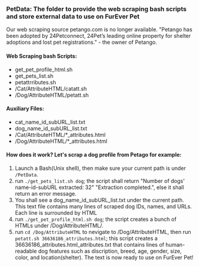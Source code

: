 ### PetData: The folder to provide the web scraping bash scripts and store external data to use on FurEver Pet

Our web scraping source petango.com is no longer available. "Petango has been adopted by 24Petconnect, 24Pet’s leading online property for shelter adoptions and lost pet registrations." - the owner of Petango.

#### Web Scraping bash Scripts:
  - get_pet_profile_html.sh
  - get_pets_list.sh
  - petattrributes.sh
  - /Cat/AttributeHTML/catatt.sh
  - /Dog/AttributeHTML/petatt.sh

#### Auxiliary Files:
  - cat_name_id_subURL_list.txt
  - dog_name_id_subURL_list.txt
  - /Cat/AttributeHTML/*_attributes.html
  - /Dog/AttributeHTML/*_attributes.html
  
#### How does it work? Let's scrap a dog profile from Petago for example:
  1. Launch a Bash(Unix shell), then make sure your current path is under `/PetData`.
  2. run `./get_pets_list.sh dog`; the script shall return "Number of dogs' name-id-subURL extracted: 32" "Extraction completed.", else it shall return an error message.
  3. You shall see a dog_name_id_subURL_list.txt under the current path. This text file contains many lines of scraped dog IDs, names, and URLs. Each line is surrounded by HTML <div></div>
  4. run `./get_pet_profile_html.sh dog`; the script creates a bunch of HTMLs under /Dog/AttributeHTML/.
  5. run `cd /Dog/AttributeHTML` to nevigate to /Dog/AttributeHTML, then run `petatt.sh 36636186_attributes.html`; this script creates a 36636186_attributes.html_attributes.txt that contains lines of human-readable dog features such as discription, breed, age, gender, size, color, and location(shelter). The text is now ready to use on FurEver Pet!
